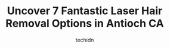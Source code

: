 ---
layout: ampstory
image: https://i0.wp.com/www.depkes.org/wp-content/uploads/2023/06/laser-hair-removal-0-in-antioch-ca-1685840348.png?resize=640,853
author: techidn
featured: false
description: Discover the impressive array of Laser Hair Removal options in Antioch CA, where you can find 7 of the largest Laser Hair Removal establishments in the area. From renowned classics to hidden
title: Uncover 7 Fantastic Laser Hair Removal Options in Antioch CA
cover:
   title: Uncover 7 Fantastic Laser Hair Removal Options in Antioch CA
   subtitle: Rickpate
   background: https://www.depkes.org/wp-content/uploads/2023/06/laser-hair-removal-0-in-antioch-ca-1685840348.png

pages: 
 - layout: thirds
   top: <h1>#1 European Wax Center</h1>
   bottom: "<p>Ive been going to Christina for over a year now and I absolutely love her! Shes so personal and down to earth that I look forward seeing her once a month! She makes new</p>"
   background: https://www.depkes.org/wp-content/uploads/2023/06/laser-hair-removal-1-in-antioch-ca-1685840350.jpeg
   backgroundblur: true
 - layout: thirds
   top: <h1>#2 Heavenly Spa & Salon</h1>
   bottom: "<p>I had a great experience here today. I keep my hair short and usually people cut it too short or different than how i like it but she cut it just perfectly. She also was </p>"
   background: https://www.depkes.org/wp-content/uploads/2023/06/laser-hair-removal-2-in-antioch-ca-1685840351.jpeg
   cta:
      link: https://www.depkes.org/blog/uncover-7-fantastic-laser-hair-removal-options-in-antioch-ca/
      text: Uncover 7 Fantastic Laser Hair Removal Options in Antioch CA
 - layout: thirds
   top: <h1>#3 HairMasters</h1>
   bottom: "<p>5779 Lone Tree Wy, Antioch, CA 94531, United States</p>"
   background: https://www.depkes.org/wp-content/uploads/2023/06/laser-hair-removal-3-in-antioch-ca-1685840351.jpeg
   cta:
      link: https://www.depkes.org/blog/uncover-7-fantastic-laser-hair-removal-options-in-antioch-ca/
      text: Uncover 7 Fantastic Laser Hair Removal Options in Antioch CA
 - layout: thirds
   top: <h1>#4 Omani Beauty & Wellness</h1>
   bottom: "<p>3725 Lone Tree Wy # A2, Antioch, CA 94509, United States</p>"
   background: https://images.unsplash.com/photo-1524169358666-79f22534bc6e?ixlib=rb-4.0.3&ixid=MnwxMjA3fDB8MHxwaG90by1wYWdlfHx8fGVufDB8fHx8&auto=format&fit=crop&w=640&h=853&q=80
   cta:
      link: https://www.depkes.org/blog/uncover-7-fantastic-laser-hair-removal-options-in-antioch-ca/
      text: Uncover 7 Fantastic Laser Hair Removal Options in Antioch CA
 - layout: thirds
   top: <h1>#5 Laser Advantage of East County</h1>
   bottom: "<p>3725 Lone Tree Wy suite c, Antioch, CA 94509, United States</p>"
   background: https://images.unsplash.com/photo-1604871000636-074fa5117945?ixlib=rb-4.0.3&ixid=MnwxMjA3fDB8MHxwaG90by1wYWdlfHx8fGVufDB8fHx8&auto=format&fit=crop&w=640&h=853&q=80
   cta:
      link: https://www.depkes.org/blog/uncover-7-fantastic-laser-hair-removal-options-in-antioch-ca/
      text: Uncover 7 Fantastic Laser Hair Removal Options in Antioch CA
 - layout: thirds
   top: <h1>#6 Ava Body Sugaring and Skin care</h1>
   bottom: "<p>5111 Furlong Way, Antioch, CA 94531, United States</p>"
   background: https://images.unsplash.com/photo-1541356665065-22676f35dd40?ixlib=rb-4.0.3&ixid=MnwxMjA3fDB8MHxwaG90by1wYWdlfHx8fGVufDB8fHx8&auto=format&fit=crop&w=640&h=853&q=80
   cta:
      link: https://www.depkes.org/blog/uncover-7-fantastic-laser-hair-removal-options-in-antioch-ca/
      text: Uncover 7 Fantastic Laser Hair Removal Options in Antioch CA

 - layout: thirds
   middle: Continue reading...
   background: https://images.unsplash.com/photo-1620421680010-0766ff230392?ixlib=rb-4.0.3&ixid=MnwxMjA3fDB8MHxwaG90by1wYWdlfHx8fGVufDB8fHx8&auto=format&fit=crop&w=640&h=853&q=80
   cta:
      link: https://www.depkes.org/blog/uncover-7-fantastic-laser-hair-removal-options-in-antioch-ca/
      text: Uncover 7 Fantastic Laser Hair Removal Options in Antioch CA
      
---